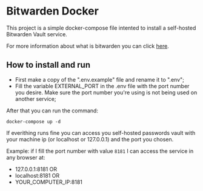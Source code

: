 # Bitwarden Docker

This project is a simple docker-compose file intented to install a self-hosted Bitwarden Vault service.

For more information about what is bitwarden you can click [here][Bitwarden Site].

## How to install and run

- First make a copy of the ".env.example" file and rename it to ".env";
- Fill the variable EXTERNAL_PORT in the .env file with the port number you desire. Make sure the port number you're using is not being used on another service;

After that you can run the command:

`docker-compose up -d`

If everithing runs fine you can access you self-hosted passwords vault with your machine ip (or localhost or 127.0.0.1) and the port you chosen.

Example: if I fill the port number with value `8181` I can access the service in any browser at:

- 127.0.0.1:8181 OR
- localhost:8181 OR
- YOUR_COMPUTER_IP:8181

[Bitwarden Site]: https://bitwarden.com
